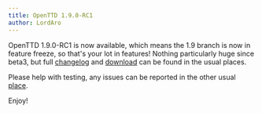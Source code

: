 ```yaml
---
title: OpenTTD 1.9.0-RC1
author: LordAro
---
```


OpenTTD 1.9.0-RC1 is now available, which means the 1.9 branch is now in feature freeze, so that's your lot in features!
Nothing particularly huge since beta3, but full [changelog](https://cdn.openttd.org/openttd-releases/1.9.0-RC1/changelog.txt) and [download](https://www.openttd.org/downloads/openttd-releases/testing.html) can be found in the usual places.

Please help with testing, any issues can be reported in the other usual [place](https://github.com/OpenTTD/OpenTTD/issues).

Enjoy!
